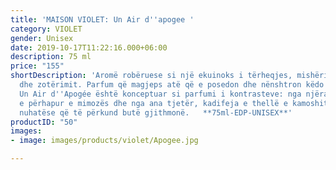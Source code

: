 ```yaml
---
title: 'MAISON VIOLET: Un Air d''apogee '
category: VIOLET
gender: Unisex
date: 2019-10-17T11:22:16.000+06:00
description: 75 ml
price: "155"
shortDescription: 'Aromë robëruese si një ekuinoks i tërheqjes, mishërim i joshjes
  dhe zotërimit. Parfum që magjeps atë që e posedon dhe nënshtron këdo që e nuhat.
  Un Air d''Apogée është konceptuar si parfumi i kontrasteve: nga njëra anë drita
  e përhapur e mimozës dhe nga ana tjetër, kadifeja e thellë e kamoshit. Një melodi
  nuhatëse që të përkund butë gjithmonë.   **75ml-EDP-UNISEX**'
productID: "50"
images:
- image: images/products/violet/Apogee.jpg

---
```

